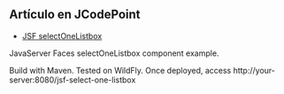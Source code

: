 ## Artículo en JCodePoint
* [JSF selectOneListbox](https://jcodepoint.com/jsf/etiquetas/jsf-selectonelistbox/)

JavaServer Faces selectOneListbox component example.

Build with Maven. Tested on WildFly. Once deployed, access http://your-server:8080/jsf-select-one-listbox
